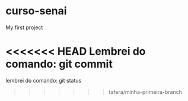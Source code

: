# curso-senai

My first project

<<<<<<< HEAD
Lembrei do comando: git commit
=======
lembrei do comando: git status
>>>>>>> tafera/minha-primeira-branch
